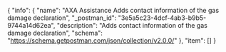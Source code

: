 {
  "info": {
    "name": "AXA Assistance Adds contact information of the gas damage declaration",
    "_postman_id": "3e5a5c23-4dcf-4ab3-b9b5-9744a14d62ea",
    "description": "Adds contact information of the gas damage declaration",
    "schema": "https://schema.getpostman.com/json/collection/v2.0.0/"
  },
  "item": []
}